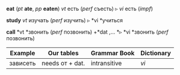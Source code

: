 <!-- This file has been automatically generated by hem2md -->



  
**eat** (*pt* **ate**, *pp* **eaten**) *vt* есть (*perf* съесть) ▹ *vi* есть (*impf*)

**study** *vt* изучать (*perf* изучить) ▹ *vi *учиться

**call** *vt *звонить (*perf* позвонить) +*dat ,... *▹ *vi *звонить (*perf* позвонить)

| Example | Our tables | Grammar Book | Dictionary |
| ---------- |-----------------|-------------------|-------------|
| зависеть | needs от + dat. | intransitive | *vi* |



